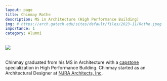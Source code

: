 ```yaml
---
layout: page
title: Chinmay Rothe
description: MS in Architecture (High Performance Building)
img: # https://arch.gatech.edu/sites/default/files/2023-11/Rothe.jpeg
importance: 1
category: Alumni
---
```


<div class="profile"> 
<img src="https://arch.gatech.edu/sites/default/files/2023-11/Rothe.jpeg" class="img-fluid z-depth-1 rounded"/>
</div>
<br>

Chinmay graduated from his MS in Architecture with a [capstone](/projects/1_capstone) specialization in High Performance Building. Chinmay started as an Architectural Designer at [NJRA Architects, Inc](https://njraarchitects.com/).
